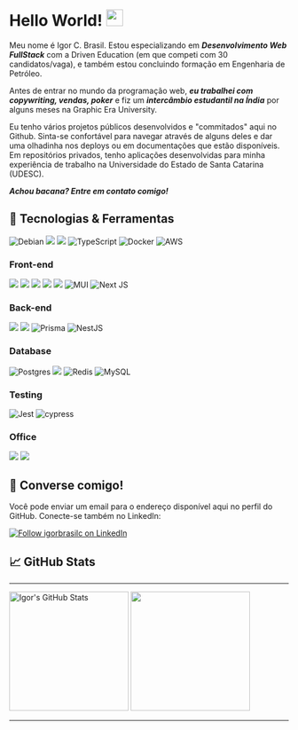 # Hello World! <img src="https://raw.githubusercontent.com/MartinHeinz/MartinHeinz/master/wave.gif" width="30px">
  
  Meu nome é Igor C. Brasil. Estou especializando em ***Desenvolvimento Web FullStack*** com a Driven Education (em que competi com 30 candidatos/vaga), e também estou concluindo formação em Engenharia de Petróleo.
  
  Antes de entrar no mundo da programação web, ***eu trabalhei com copywriting, vendas, poker*** e fiz um ***intercâmbio estudantil na Índia*** por alguns meses na Graphic Era University.
  
  Eu tenho vários projetos públicos desenvolvidos e "commitados" aqui no Github. Sinta-se confortável para navegar através de alguns deles e dar uma olhadinha nos deploys ou em documentações que estão disponíveis. Em repositórios privados, tenho aplicações desenvolvidas para minha experiência de trabalho na Universidade do Estado de Santa Catarina (UDESC).
  
  ***Achou bacana? Entre em contato comigo!***

## 🔧 Tecnologias & Ferramentas
![Debian](https://img.shields.io/badge/Debian-D70A53?style=for-the-badge&logo=debian&logoColor=white)
![](https://img.shields.io/badge/GIT-E44C30?style=for-the-badge&logo=git&logoColor=white)
![](https://img.shields.io/badge/JavaScript-323330?style=for-the-badge&logo=javascript&logoColor=F7DF1E)
![TypeScript](https://img.shields.io/badge/typescript-%23007ACC.svg?style=for-the-badge&logo=typescript&logoColor=white)
![Docker](https://img.shields.io/badge/docker-%230db7ed.svg?style=for-the-badge&logo=docker&logoColor=white)
![AWS](https://img.shields.io/badge/AWS-%23FF9900.svg?style=for-the-badge&logo=amazon-aws&logoColor=white)
### Front-end
![](https://img.shields.io/badge/HTML5-E34F26?style=for-the-badge&logo=html5&logoColor=white)
![](https://img.shields.io/badge/CSS3-1572B6?style=for-the-badge&logo=css3&logoColor=white)
![](https://img.shields.io/badge/Sass-CC6699?style=for-the-badge&logo=sass&logoColor=white)
![](https://img.shields.io/badge/React-20232A?style=for-the-badge&logo=react&logoColor=61DAFB)
![](https://img.shields.io/badge/styled--components-DB7093?style=for-the-badge&logo=styled-components&logoColor=white)
![MUI](https://img.shields.io/badge/MUI-%230081CB.svg?style=for-the-badge&logo=mui&logoColor=white)
![Next JS](https://img.shields.io/badge/Next-black?style=for-the-badge&logo=next.js&logoColor=white)
### Back-end
![](https://img.shields.io/badge/Node.js-43853D?style=for-the-badge&logo=node.js&logoColor=white)
![](https://img.shields.io/badge/Express.js-404D59?style=for-the-badge)
![Prisma](https://img.shields.io/badge/Prisma-3982CE?style=for-the-badge&logo=Prisma&logoColor=white)
![NestJS](https://img.shields.io/badge/nestjs-%23E0234E.svg?style=for-the-badge&logo=nestjs&logoColor=white)
### Database
![Postgres](https://img.shields.io/badge/postgres-%23316192.svg?style=for-the-badge&logo=postgresql&logoColor=white)
![](https://img.shields.io/badge/MongoDB-4EA94B?style=for-the-badge&logo=mongodb&logoColor=white)
![Redis](https://img.shields.io/badge/redis-%23DD0031.svg?style=for-the-badge&logo=redis&logoColor=white)
![MySQL](https://img.shields.io/badge/mysql-%2300f.svg?style=for-the-badge&logo=mysql&logoColor=white)
### Testing
![Jest](https://img.shields.io/badge/-jest-%23C21325?style=for-the-badge&logo=jest&logoColor=white)
![cypress](https://img.shields.io/badge/-cypress-%23E5E5E5?style=for-the-badge&logo=cypress&logoColor=058a5e)
### Office
![](https://www.mathworks.com/matlabcentral/images/matlab-file-exchange.svg)
![](https://img.shields.io/badge/Microsoft_Excel-217346?style=for-the-badge&logo=microsoft-excel&logoColor=white)

## 📩 Converse comigo!
Você pode enviar um email para o endereço disponível aqui no perfil do GitHub. Conecte-se também no LinkedIn:

[<img src="https://img.shields.io/badge/LinkedIn-0077B5?style=for-the-badge&logo=linkedin&logoColor=white" align="center" alt="Follow igorbrasilc on LinkedIn" title="Follow igorbrasilc on LinkedIn"/>](https://www.linkedin.com/in/igor-corbari-brasil-23857512a/)

## &#x1f4c8; GitHub Stats
***

  <img height="215px" src="https://github-profile-summary-cards.vercel.app/api/cards/profile-details?username=igorbrasilc&theme=vue" alt="Igor's GitHub Stats"></img>
  <img height="215px" src="https://github-readme-stats.vercel.app/api/top-langs/?username=igorbrasilc"></img>
  
***




